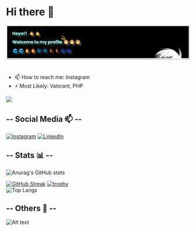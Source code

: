 # Hi there 👋

<!--
**kaelune/kaelune** is a ✨ _special_ ✨ repository because its `README.md` (this file) appears on your GitHub profile.

Here are some ideas to get you started:

- 🔭 I’m currently working on ...
- 🌱 I’m currently learning ...
- 👯 I’m looking to collaborate on ...
- 🤔 I’m looking for help with ...
- 💬 Ask me about ...
- 📫 How to reach me: ...
- 😄 Pronouns: ...
- ⚡ Most Likely: ...
-->
 <img align="left" alt="Banner" width="700" src="banner.png">
<br><br>
<br><br>
<br><br>
<br>

- 📫 How to reach me: Instagram
- ⚡ Most Likely: Valorant, PHP

![](https://komarev.com/ghpvc/?username=kaelune&color=blueviolet)

## -- Social Media 📫 --
<!-- <p align="left">
<a href="https://www.linkedin.com/in/pilar-filino-hadi-791637235/" target="blank"><img align="center" src="https://cdn.jsdelivr.net/npm/simple-icons@3.0.1/icons/linkedin.svg" alt="" height="30" width="40" /></a>
<a href="https://www.instagram.com/laaarhad_i/" target="blank"><img align="center" src="https://cdn.jsdelivr.net/npm/simple-icons@3.0.1/icons/instagram.svg" alt="" height="30" width="40" /></a>
<a href="https://www.youtube.com/channel/UC_IY4XJMsXu7e1uc3wRSnXw" target="blank"><img align="center" src="https://cdn.jsdelivr.net/npm/simple-icons@3.0.1/icons/youtube.svg" alt="" height="30" width="40" /></a>
</p> -->
[![Instagram](https://img.shields.io/badge/Instagram-%23E4405F.svg?style=for-the-badge&logo=Instagram&logoColor=white)](https://www.instagram.com/laaarhad_i/)
[![LinkedIn](https://img.shields.io/badge/linkedin-%230077B5.svg?style=for-the-badge&logo=linkedin&logoColor=white)](https://www.linkedin.com/in/pilar-filino-hadi-791637235/)


## -- Stats 📊 --

![Anurag's GitHub stats](https://github-readme-stats.vercel.app/api?username=kaelune&show_icons=true&border_radius=5&theme=neon&card_width=400&card_height=80&locale=id)

[![GitHub Streak](http://github-readme-streak-stats.herokuapp.com?user=kaelune&theme=neon&hide_border=false&border_radius=5&locale=id&mode=weekly&card_width=600)](https://git.io/streak-stats)
[![trophy](https://github-profile-trophy.vercel.app/?username=kaelune&theme=radical&border_radius=5&locale=id)](https://github.com/kaelune/github-profile-trophy)
<br>
![Top Langs](https://github-readme-stats.vercel.app/api/top-langs/?username=kaelune&layout=compact&theme=neon&border_radius=5&locale=id&card_width=365)

## -- Others 🍃 --
![Alt text](https://spotify-recently-played-readme.vercel.app/api?user=315oy5hzjv4wjew5zztjbgz7jzyy&count=3)
